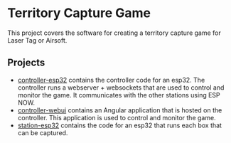 # Territory Capture Game

This project covers the software for creating a territory capture game for Laser Tag or Airsoft.

## Projects

- [controller-esp32](controller-esp32) contains the controller code for an esp32. The controller runs a webserver + websockets that are used to control and monitor the game. It communicates with the other stations using ESP NOW. 
- [controller-webui](controller-webui) contains an Angular application that is hosted on the controller. This application is used to control and monitor the game.
- [station-esp32](station-esp32) contains the code for an esp32 that runs each box that can be captured.
